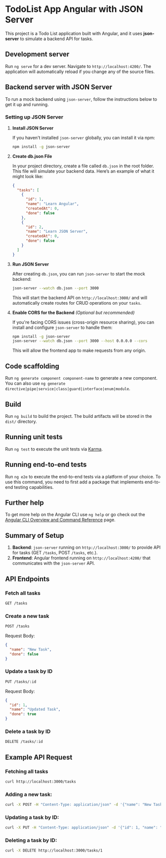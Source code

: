 # TodoList App Angular with JSON Server

This project is a Todo List application built with Angular, and it uses **json-server** to simulate a backend API for tasks.

## Development server

Run `ng serve` for a dev server. Navigate to `http://localhost:4200/`. The application will automatically reload if you change any of the source files.

## Backend server with JSON Server

To run a mock backend using `json-server`, follow the instructions below to get it up and running.

### Setting up JSON Server

1. **Install JSON Server**

   If you haven't installed `json-server` globally, you can install it via npm:

   ```bash
   npm install -g json-server
   ```

2. **Create db.json File**

   In your project directory, create a file called `db.json` in the root folder. This file will simulate your backend data. Here’s an example of what it might look like:

   ```json
   {
     "tasks": [
       {
         "id": 1,
         "name": "Learn Angular",
         "createdAt": 0,
         "done": false
       },
       {
         "id": 2,
         "name": "Learn JSON Server",
         "createdAt": 0,
         "done": false
       }
     ]
   }
   ```

3. **Run JSON Server**

   After creating `db.json`, you can run `json-server` to start the mock backend:

   ```bash
   json-server --watch db.json --port 3000
   ```

   This will start the backend API on `http://localhost:3000/` and will automatically create routes for CRUD operations on your `tasks`. 

4. **Enable CORS for the Backend** *(Optional but recommended)*

   If you're facing CORS issues (cross-origin resource sharing), you can install and configure `json-server` to handle them:

   ```bash
   npm install -g json-server
   json-server --watch db.json --port 3000 --host 0.0.0.0 --cors
   ```

   This will allow the frontend app to make requests from any origin.

## Code scaffolding

Run `ng generate component component-name` to generate a new component. You can also use `ng generate directive|pipe|service|class|guard|interface|enum|module`.

## Build

Run `ng build` to build the project. The build artifacts will be stored in the `dist/` directory.

## Running unit tests

Run `ng test` to execute the unit tests via [Karma](https://karma-runner.github.io).

## Running end-to-end tests

Run `ng e2e` to execute the end-to-end tests via a platform of your choice. To use this command, you need to first add a package that implements end-to-end testing capabilities.

## Further help

To get more help on the Angular CLI use `ng help` or go check out the [Angular CLI Overview and Command Reference](https://angular.dev/tools/cli) page.

## Summary of Setup

1. **Backend**: `json-server` running on `http://localhost:3000/` to provide API for tasks (GET `/tasks`, POST `/tasks`, etc.).
2. **Frontend**: Angular frontend running on `http://localhost:4200/` that communicates with the `json-server` API.

## API Endpoints

### Fetch all tasks
```bash
GET /tasks
```

### Create a new task
```bash
POST /tasks
```

Request Body:
```json
{
  "name": "New Task",
  "done": false
}
```

### Update a task by ID
```bash
PUT /tasks/:id
```

Request Body:
```json
{
  "id": 1,
  "name": "Updated Task",
  "done": true
}
```

### Delete a task by ID
```bash
DELETE /tasks/:id
```

## Example API Request

### Fetching all tasks
```bash
curl http://localhost:3000/tasks
```

### Adding a new task:
```bash
curl -X POST -H "Content-Type: application/json" -d '{"name": "New Task", "done": false}' http://localhost:3000/tasks
```

### Updating a task by ID:
```bash
curl -X PUT -H "Content-Type: application/json" -d '{"id": 1, "name": "Updated Task", "done": true}' http://localhost:3000/tasks/1
```

### Deleting a task by ID:
```bash
curl -X DELETE http://localhost:3000/tasks/1
```
